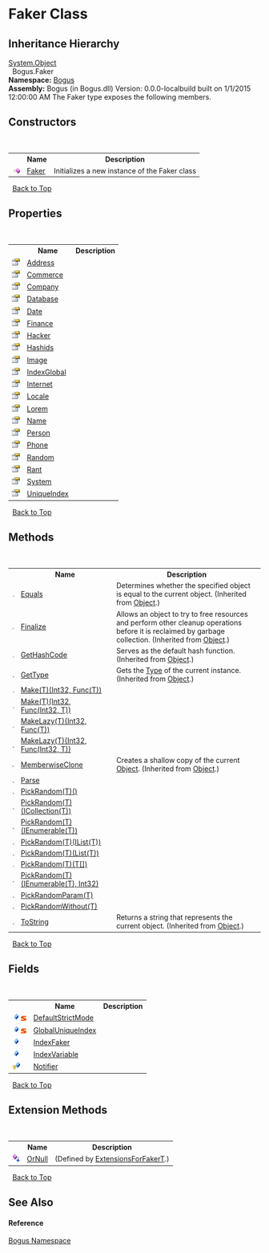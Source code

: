 # Faker Class
 


## Inheritance Hierarchy
<a href="http://msdn2.microsoft.com/en-us/library/e5kfa45b" target="_blank">System.Object</a><br />&nbsp;&nbsp;Bogus.Faker<br />
**Namespace:**&nbsp;<a href="N_Bogus">Bogus</a><br />**Assembly:**&nbsp;Bogus (in Bogus.dll) Version: 0.0.0-localbuild built on 1/1/2015 12:00:00 AM
The Faker type exposes the following members.


## Constructors
&nbsp;<table><tr><th></th><th>Name</th><th>Description</th></tr><tr><td>![Public method](media/pubmethod.gif "Public method")</td><td><a href="M_Bogus_Faker__ctor">Faker</a></td><td>
Initializes a new instance of the Faker class</td></tr></table>&nbsp;
<a href="#faker-class">Back to Top</a>

## Properties
&nbsp;<table><tr><th></th><th>Name</th><th>Description</th></tr><tr><td>![Public property](media/pubproperty.gif "Public property")</td><td><a href="P_Bogus_Faker_Address">Address</a></td><td /></tr><tr><td>![Public property](media/pubproperty.gif "Public property")</td><td><a href="P_Bogus_Faker_Commerce">Commerce</a></td><td /></tr><tr><td>![Public property](media/pubproperty.gif "Public property")</td><td><a href="P_Bogus_Faker_Company">Company</a></td><td /></tr><tr><td>![Public property](media/pubproperty.gif "Public property")</td><td><a href="P_Bogus_Faker_Database">Database</a></td><td /></tr><tr><td>![Public property](media/pubproperty.gif "Public property")</td><td><a href="P_Bogus_Faker_Date">Date</a></td><td /></tr><tr><td>![Public property](media/pubproperty.gif "Public property")</td><td><a href="P_Bogus_Faker_Finance">Finance</a></td><td /></tr><tr><td>![Public property](media/pubproperty.gif "Public property")</td><td><a href="P_Bogus_Faker_Hacker">Hacker</a></td><td /></tr><tr><td>![Public property](media/pubproperty.gif "Public property")</td><td><a href="P_Bogus_Faker_Hashids">Hashids</a></td><td /></tr><tr><td>![Public property](media/pubproperty.gif "Public property")</td><td><a href="P_Bogus_Faker_Image">Image</a></td><td /></tr><tr><td>![Public property](media/pubproperty.gif "Public property")</td><td><a href="P_Bogus_Faker_IndexGlobal">IndexGlobal</a></td><td /></tr><tr><td>![Public property](media/pubproperty.gif "Public property")</td><td><a href="P_Bogus_Faker_Internet">Internet</a></td><td /></tr><tr><td>![Public property](media/pubproperty.gif "Public property")</td><td><a href="P_Bogus_Faker_Locale">Locale</a></td><td /></tr><tr><td>![Public property](media/pubproperty.gif "Public property")</td><td><a href="P_Bogus_Faker_Lorem">Lorem</a></td><td /></tr><tr><td>![Public property](media/pubproperty.gif "Public property")</td><td><a href="P_Bogus_Faker_Name">Name</a></td><td /></tr><tr><td>![Public property](media/pubproperty.gif "Public property")</td><td><a href="P_Bogus_Faker_Person">Person</a></td><td /></tr><tr><td>![Public property](media/pubproperty.gif "Public property")</td><td><a href="P_Bogus_Faker_Phone">Phone</a></td><td /></tr><tr><td>![Public property](media/pubproperty.gif "Public property")</td><td><a href="P_Bogus_Faker_Random">Random</a></td><td /></tr><tr><td>![Public property](media/pubproperty.gif "Public property")</td><td><a href="P_Bogus_Faker_Rant">Rant</a></td><td /></tr><tr><td>![Public property](media/pubproperty.gif "Public property")</td><td><a href="P_Bogus_Faker_System">System</a></td><td /></tr><tr><td>![Public property](media/pubproperty.gif "Public property")</td><td><a href="P_Bogus_Faker_UniqueIndex">UniqueIndex</a></td><td /></tr></table>&nbsp;
<a href="#faker-class">Back to Top</a>

## Methods
&nbsp;<table><tr><th></th><th>Name</th><th>Description</th></tr><tr><td>![Public method](media/pubmethod.gif "Public method")</td><td><a href="http://msdn2.microsoft.com/en-us/library/bsc2ak47" target="_blank">Equals</a></td><td>
Determines whether the specified object is equal to the current object.
 (Inherited from <a href="http://msdn2.microsoft.com/en-us/library/e5kfa45b" target="_blank">Object</a>.)</td></tr><tr><td>![Protected method](media/protmethod.gif "Protected method")</td><td><a href="http://msdn2.microsoft.com/en-us/library/4k87zsw7" target="_blank">Finalize</a></td><td>
Allows an object to try to free resources and perform other cleanup operations before it is reclaimed by garbage collection.
 (Inherited from <a href="http://msdn2.microsoft.com/en-us/library/e5kfa45b" target="_blank">Object</a>.)</td></tr><tr><td>![Public method](media/pubmethod.gif "Public method")</td><td><a href="http://msdn2.microsoft.com/en-us/library/zdee4b3y" target="_blank">GetHashCode</a></td><td>
Serves as the default hash function.
 (Inherited from <a href="http://msdn2.microsoft.com/en-us/library/e5kfa45b" target="_blank">Object</a>.)</td></tr><tr><td>![Public method](media/pubmethod.gif "Public method")</td><td><a href="http://msdn2.microsoft.com/en-us/library/dfwy45w9" target="_blank">GetType</a></td><td>
Gets the <a href="http://msdn2.microsoft.com/en-us/library/42892f65" target="_blank">Type</a> of the current instance.
 (Inherited from <a href="http://msdn2.microsoft.com/en-us/library/e5kfa45b" target="_blank">Object</a>.)</td></tr><tr><td>![Public method](media/pubmethod.gif "Public method")</td><td><a href="M_Bogus_Faker_Make__1">Make(T)(Int32, Func(T))</a></td><td /></tr><tr><td>![Public method](media/pubmethod.gif "Public method")</td><td><a href="M_Bogus_Faker_Make__1_1">Make(T)(Int32, Func(Int32, T))</a></td><td /></tr><tr><td>![Public method](media/pubmethod.gif "Public method")</td><td><a href="M_Bogus_Faker_MakeLazy__1">MakeLazy(T)(Int32, Func(T))</a></td><td /></tr><tr><td>![Public method](media/pubmethod.gif "Public method")</td><td><a href="M_Bogus_Faker_MakeLazy__1_1">MakeLazy(T)(Int32, Func(Int32, T))</a></td><td /></tr><tr><td>![Protected method](media/protmethod.gif "Protected method")</td><td><a href="http://msdn2.microsoft.com/en-us/library/57ctke0a" target="_blank">MemberwiseClone</a></td><td>
Creates a shallow copy of the current <a href="http://msdn2.microsoft.com/en-us/library/e5kfa45b" target="_blank">Object</a>.
 (Inherited from <a href="http://msdn2.microsoft.com/en-us/library/e5kfa45b" target="_blank">Object</a>.)</td></tr><tr><td>![Public method](media/pubmethod.gif "Public method")</td><td><a href="M_Bogus_Faker_Parse">Parse</a></td><td /></tr><tr><td>![Public method](media/pubmethod.gif "Public method")</td><td><a href="M_Bogus_Faker_PickRandom__1">PickRandom(T)()</a></td><td /></tr><tr><td>![Public method](media/pubmethod.gif "Public method")</td><td><a href="M_Bogus_Faker_PickRandom__1_1">PickRandom(T)(ICollection(T))</a></td><td /></tr><tr><td>![Public method](media/pubmethod.gif "Public method")</td><td><a href="M_Bogus_Faker_PickRandom__1_2">PickRandom(T)(IEnumerable(T))</a></td><td /></tr><tr><td>![Public method](media/pubmethod.gif "Public method")</td><td><a href="M_Bogus_Faker_PickRandom__1_4">PickRandom(T)(IList(T))</a></td><td /></tr><tr><td>![Public method](media/pubmethod.gif "Public method")</td><td><a href="M_Bogus_Faker_PickRandom__1_5">PickRandom(T)(List(T))</a></td><td /></tr><tr><td>![Public method](media/pubmethod.gif "Public method")</td><td><a href="M_Bogus_Faker_PickRandom__1_6">PickRandom(T)(T[])</a></td><td /></tr><tr><td>![Public method](media/pubmethod.gif "Public method")</td><td><a href="M_Bogus_Faker_PickRandom__1_3">PickRandom(T)(IEnumerable(T), Int32)</a></td><td /></tr><tr><td>![Public method](media/pubmethod.gif "Public method")</td><td><a href="M_Bogus_Faker_PickRandomParam__1">PickRandomParam(T)</a></td><td /></tr><tr><td>![Public method](media/pubmethod.gif "Public method")</td><td><a href="M_Bogus_Faker_PickRandomWithout__1">PickRandomWithout(T)</a></td><td /></tr><tr><td>![Public method](media/pubmethod.gif "Public method")</td><td><a href="http://msdn2.microsoft.com/en-us/library/7bxwbwt2" target="_blank">ToString</a></td><td>
Returns a string that represents the current object.
 (Inherited from <a href="http://msdn2.microsoft.com/en-us/library/e5kfa45b" target="_blank">Object</a>.)</td></tr></table>&nbsp;
<a href="#faker-class">Back to Top</a>

## Fields
&nbsp;<table><tr><th></th><th>Name</th><th>Description</th></tr><tr><td>![Public field](media/pubfield.gif "Public field")![Static member](media/static.gif "Static member")</td><td><a href="F_Bogus_Faker_DefaultStrictMode">DefaultStrictMode</a></td><td /></tr><tr><td>![Public field](media/pubfield.gif "Public field")![Static member](media/static.gif "Static member")</td><td><a href="F_Bogus_Faker_GlobalUniqueIndex">GlobalUniqueIndex</a></td><td /></tr><tr><td>![Public field](media/pubfield.gif "Public field")</td><td><a href="F_Bogus_Faker_IndexFaker">IndexFaker</a></td><td /></tr><tr><td>![Public field](media/pubfield.gif "Public field")</td><td><a href="F_Bogus_Faker_IndexVariable">IndexVariable</a></td><td /></tr><tr><td>![Protected field](media/protfield.gif "Protected field")</td><td><a href="F_Bogus_Faker_Notifier">Notifier</a></td><td /></tr></table>&nbsp;
<a href="#faker-class">Back to Top</a>

## Extension Methods
&nbsp;<table><tr><th></th><th>Name</th><th>Description</th></tr><tr><td>![Public Extension Method](media/pubextension.gif "Public Extension Method")</td><td><a href="M_Bogus_Extensions_ExtensionsForFakerT_OrNull">OrNull</a></td><td> (Defined by <a href="T_Bogus_Extensions_ExtensionsForFakerT">ExtensionsForFakerT</a>.)</td></tr></table>&nbsp;
<a href="#faker-class">Back to Top</a>

## See Also


#### Reference
<a href="N_Bogus">Bogus Namespace</a><br />